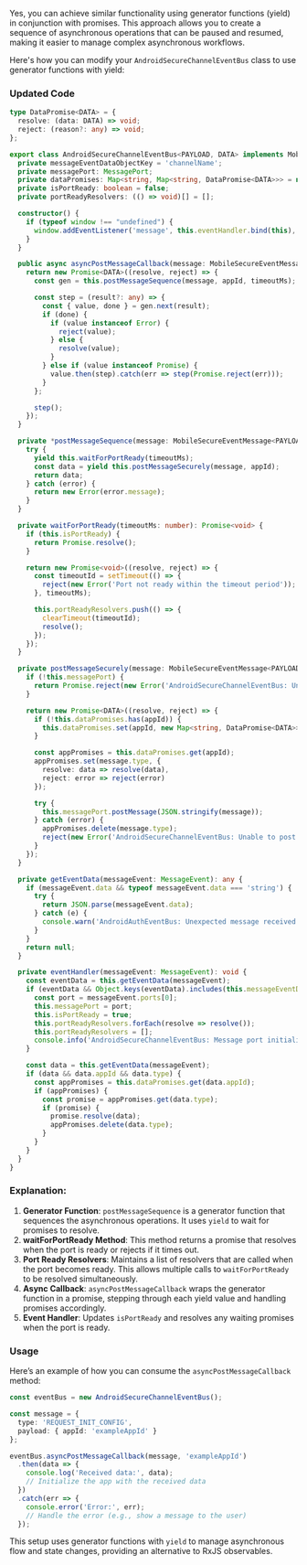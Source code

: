 Yes, you can achieve similar functionality using generator functions (yield) in conjunction with promises. This approach allows you to create a sequence of asynchronous operations that can be paused and resumed, making it easier to manage complex asynchronous workflows.

Here's how you can modify your `AndroidSecureChannelEventBus` class to use generator functions with yield:

### Updated Code

```typescript
type DataPromise<DATA> = {
  resolve: (data: DATA) => void;
  reject: (reason?: any) => void;
};

export class AndroidSecureChannelEventBus<PAYLOAD, DATA> implements MobileSecureChannelEventBus<PAYLOAD, DATA> {
  private messageEventDataObjectKey = 'channelName';
  private messagePort: MessagePort;
  private dataPromises: Map<string, Map<string, DataPromise<DATA>>> = new Map();
  private isPortReady: boolean = false;
  private portReadyResolvers: (() => void)[] = [];

  constructor() {
    if (typeof window !== "undefined") {
      window.addEventListener('message', this.eventHandler.bind(this), false);
    }
  }

  public async asyncPostMessageCallback(message: MobileSecureEventMessage<PAYLOAD>, appId: string, timeoutMs: number = 5000): Promise<DATA> {
    return new Promise<DATA>((resolve, reject) => {
      const gen = this.postMessageSequence(message, appId, timeoutMs);

      const step = (result?: any) => {
        const { value, done } = gen.next(result);
        if (done) {
          if (value instanceof Error) {
            reject(value);
          } else {
            resolve(value);
          }
        } else if (value instanceof Promise) {
          value.then(step).catch(err => step(Promise.reject(err)));
        }
      };

      step();
    });
  }

  private *postMessageSequence(message: MobileSecureEventMessage<PAYLOAD>, appId: string, timeoutMs: number): Generator<Promise<any>, DATA | Error, any> {
    try {
      yield this.waitForPortReady(timeoutMs);
      const data = yield this.postMessageSecurely(message, appId);
      return data;
    } catch (error) {
      return new Error(error.message);
    }
  }

  private waitForPortReady(timeoutMs: number): Promise<void> {
    if (this.isPortReady) {
      return Promise.resolve();
    }

    return new Promise<void>((resolve, reject) => {
      const timeoutId = setTimeout(() => {
        reject(new Error('Port not ready within the timeout period'));
      }, timeoutMs);

      this.portReadyResolvers.push(() => {
        clearTimeout(timeoutId);
        resolve();
      });
    });
  }

  private postMessageSecurely(message: MobileSecureEventMessage<PAYLOAD>, appId: string): Promise<DATA> {
    if (!this.messagePort) {
      return Promise.reject(new Error('AndroidSecureChannelEventBus: Unable to post message: Message port not initialised'));
    }

    return new Promise<DATA>((resolve, reject) => {
      if (!this.dataPromises.has(appId)) {
        this.dataPromises.set(appId, new Map<string, DataPromise<DATA>>());
      }

      const appPromises = this.dataPromises.get(appId);
      appPromises.set(message.type, {
        resolve: data => resolve(data),
        reject: error => reject(error)
      });

      try {
        this.messagePort.postMessage(JSON.stringify(message));
      } catch (error) {
        appPromises.delete(message.type);
        reject(new Error('AndroidSecureChannelEventBus: Unable to post message: Message port failed'));
      }
    });
  }

  private getEventData(messageEvent: MessageEvent): any {
    if (messageEvent.data && typeof messageEvent.data === 'string') {
      try {
        return JSON.parse(messageEvent.data);
      } catch (e) {
        console.warn('AndroidAuthEventBus: Unexpected message received');
      }
    }
    return null;
  }

  private eventHandler(messageEvent: MessageEvent): void {
    const eventData = this.getEventData(messageEvent);
    if (eventData && Object.keys(eventData).includes(this.messageEventDataObjectKey)) {
      const port = messageEvent.ports[0];
      this.messagePort = port;
      this.isPortReady = true;
      this.portReadyResolvers.forEach(resolve => resolve());
      this.portReadyResolvers = [];
      console.info('AndroidSecureChannelEventBus: Message port initialised');
    }

    const data = this.getEventData(messageEvent);
    if (data && data.appId && data.type) {
      const appPromises = this.dataPromises.get(data.appId);
      if (appPromises) {
        const promise = appPromises.get(data.type);
        if (promise) {
          promise.resolve(data);
          appPromises.delete(data.type);
        }
      }
    }
  }
}
```

### Explanation:

1. **Generator Function**: `postMessageSequence` is a generator function that sequences the asynchronous operations. It uses `yield` to wait for promises to resolve.
2. **waitForPortReady Method**: This method returns a promise that resolves when the port is ready or rejects if it times out.
3. **Port Ready Resolvers**: Maintains a list of resolvers that are called when the port becomes ready. This allows multiple calls to `waitForPortReady` to be resolved simultaneously.
4. **Async Callback**: `asyncPostMessageCallback` wraps the generator function in a promise, stepping through each yield value and handling promises accordingly.
5. **Event Handler**: Updates `isPortReady` and resolves any waiting promises when the port is ready.

### Usage

Here’s an example of how you can consume the `asyncPostMessageCallback` method:

```typescript
const eventBus = new AndroidSecureChannelEventBus();

const message = {
  type: 'REQUEST_INIT_CONFIG',
  payload: { appId: 'exampleAppId' }
};

eventBus.asyncPostMessageCallback(message, 'exampleAppId')
  .then(data => {
    console.log('Received data:', data);
    // Initialize the app with the received data
  })
  .catch(err => {
    console.error('Error:', err);
    // Handle the error (e.g., show a message to the user)
  });
```

This setup uses generator functions with `yield` to manage asynchronous flow and state changes, providing an alternative to RxJS observables.
